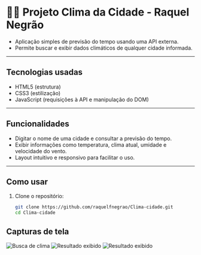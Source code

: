 # 👩‍💻 Projeto Clima da Cidade - Raquel Negrão

- Aplicação simples de previsão do tempo usando uma API externa. 
- Permite buscar e exibir dados climáticos de qualquer cidade informada.

---

##  Tecnologias usadas

- HTML5 (estrutura)
- CSS3 (estilização)
- JavaScript (requisições à API e manipulação do DOM)

---

##  Funcionalidades

- Digitar o nome de uma cidade e consultar a previsão do tempo.
- Exibir informações como temperatura, clima atual, umidade e velocidade do vento.
- Layout intuitivo e responsivo para facilitar o uso.

---

##  Como usar

1. Clone o repositório:
   ```bash
   git clone https://github.com/raquelfnegrao/Clima-cidade.git
   cd Clima-cidade


##  Capturas de tela

![Busca de clima](captura%20de%20tela/Captura%20de%20tela213.png)
![Resultado exibido](captura%20de%20tela/Captura%20de%20tela2.png)
![Resultado exibido](captura%20de%20tela/Captura%20de%20tela3.png)

